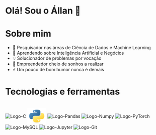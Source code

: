 # Olá! Sou o Állan 👋

# Sobre mim
- 🔭 Pesquisador nas áreas de Ciência de Dados e Machine Learning
- 📖 Aprendendo sobre Inteligência Artificial e Negócios
- 💡 Solucionador de problemas por vocação
- 💬 Empreendedor cheio de sonhos a realizar
- ⚡ Um pouco de bom humor nunca é demais

# Tecnologias e ferramentas
<div style="display: inline_block"><br>
  <img align="center" alt="Logo-C" height="50" width="60" src="https://cdn.jsdelivr.net/gh/devicons/devicon/icons/c/c-original.svg">
  <img align="center" alt="Logo-Python" height="50" width="60" src="https://raw.githubusercontent.com/devicons/devicon/master/icons/python/python-original.svg">
  <img align="center" alt="Logo-Pandas" height="50" width="60" src="https://cdn.jsdelivr.net/gh/devicons/devicon/icons/pandas/pandas-original.svg">
  <img align="center" alt="Logo-Numpy" height="50" width="60" src="https://cdn.jsdelivr.net/gh/devicons/devicon/icons/numpy/numpy-original.svg">
  <img align="center" alt="Logo-PyTorch" height="50" width="60" src="https://cdn.jsdelivr.net/gh/devicons/devicon/icons/pytorch/pytorch-original.svg">
  <img align="center" alt="Logo-MySQL" height="50" width="60" src="https://cdn.jsdelivr.net/gh/devicons/devicon/icons/mysql/mysql-original-wordmark.svg">
  <img align="center" alt="Logo-Jupyter" height="50" width="60" src="https://cdn.jsdelivr.net/gh/devicons/devicon/icons/jupyter/jupyter-original-wordmark.svg">
  <img align="center" alt="Logo-Git" height="50" width="60" src="https://cdn.jsdelivr.net/gh/devicons/devicon/icons/git/git-original.svg">
</div>
